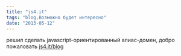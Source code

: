 ```yaml
---
title: "js4.it"
tags: "blog,Возможно будет интересно"
date: "2013-05-12"
---
```


решил сделать javascript-ориентированный алиас-домен, добро пожаловать [js4.it/blog](http://js4.it/blog)
